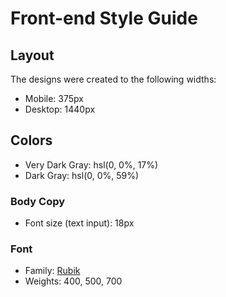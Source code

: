 # Front-end Style Guide

## Layout

The designs were created to the following widths:

- Mobile: 375px
- Desktop: 1440px

## Colors

- Very Dark Gray: hsl(0, 0%, 17%)
- Dark Gray: hsl(0, 0%, 59%)

### Body Copy

- Font size (text input): 18px

### Font

- Family: [Rubik](https://fonts.google.com/specimen/Rubik)
- Weights: 400, 500, 700
